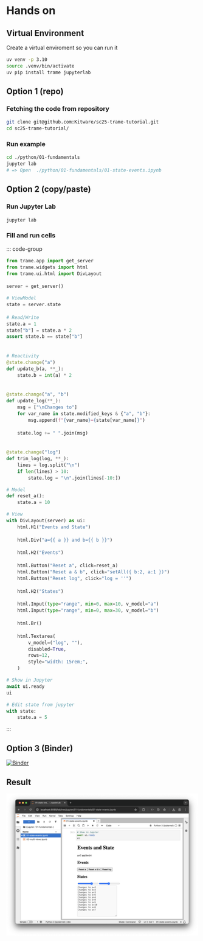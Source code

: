 # Hands on

## Virtual Environment

Create a virtual enviroment so you can run it

```bash
uv venv -p 3.10
source .venv/bin/activate
uv pip install trame jupyterlab
```

## Option 1 (repo)

### Fetching the code from repository

```bash
git clone git@github.com:Kitware/sc25-trame-tutorial.git
cd sc25-trame-tutorial/
```

### Run example

```bash
cd ./python/01-fundamentals
jupyter lab
# => Open  ./python/01-fundamentals/01-state-events.ipynb
```

## Option 2 (copy/paste)

### Run Jupyter Lab

```bash
jupyter lab
```
### Fill and run cells


::: code-group

```python [#1 Setup]
from trame.app import get_server
from trame.widgets import html
from trame.ui.html import DivLayout

server = get_server()
```

```python [#2 ViewModel]
# ViewModel
state = server.state

# Read/Write
state.a = 1
state["b"] = state.a * 2
assert state.b == state["b"]


# Reactivity
@state.change("a")
def update_b(a, **_):
    state.b = int(a) * 2


@state.change("a", "b")
def update_log(**_):
    msg = ["\nChanges to"]
    for var_name in state.modified_keys & {"a", "b"}:
        msg.append(f"{var_name}={state[var_name]}")

    state.log += " ".join(msg)


@state.change("log")
def trim_log(log, **_):
    lines = log.split("\n")
    if len(lines) > 10:
        state.log = "\n".join(lines[-10:])
```

```python [#3 Model]
# Model
def reset_a():
    state.a = 10
```

```python [#4 View]
# View
with DivLayout(server) as ui:
    html.H1("Events and State")

    html.Div("a={{ a }} and b={{ b }}")

    html.H2("Events")

    html.Button("Reset a", click=reset_a)
    html.Button("Reset a & b", click="setAll({ b:2, a:1 })")
    html.Button("Reset log", click="log = ''")

    html.H2("States")

    html.Input(type="range", min=0, max=10, v_model="a")
    html.Input(type="range", min=0, max=30, v_model="b")

    html.Br()

    html.Textarea(
        v_model=("log", ""),
        disabled=True,
        rows=12,
        style="width: 15rem;",
    )
```

```python [#5 Show Jupyter]
# Show in Jupyter
await ui.ready
ui
```

```python [#6 Extra]
# Edit state from jupyter
with state:
    state.a = 5
```

:::


## Option 3 (Binder)

[![Binder](https://mybinder.org/badge_logo.svg)](https://mybinder.org/v2/gh/Kitware/sc25-trame-tutorial/HEAD?urlpath=%2Fdoc%2Ftree%2Fjupyter%2F01-fundamentals%2F01-state-events.ipynb)


## Result 

![App](./jupyter-view.png)



